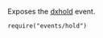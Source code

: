 Exposes the [dxhold](/api-reference/10%20UI%20Widgets/UI%20Events/dxhold.md '/Documentation/ApiReference/UI_Widgets/UI_Events/#dxhold') event.

    require("events/hold")